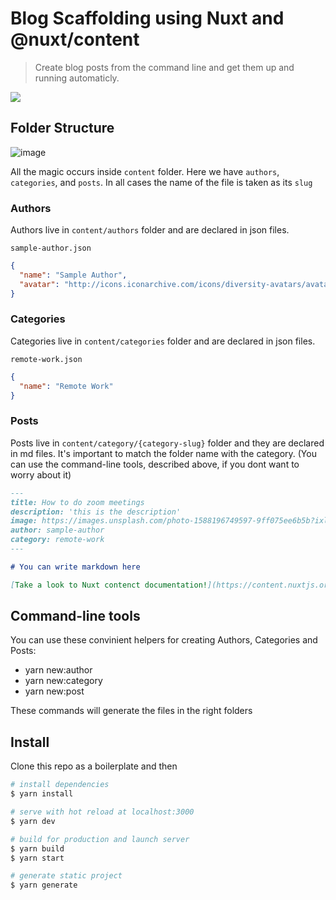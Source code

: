 # Blog Scaffolding using Nuxt and @nuxt/content

> Create blog posts from the command line and get them up and running automaticly.

![](http://g.recordit.co/ZGFI0jZSoG.gif)


## Folder Structure
![image](https://user-images.githubusercontent.com/12644599/83972297-a6554180-a8df-11ea-863c-e2ca322892ca.png)

All the magic occurs inside `content` folder. Here we have `authors`, `categories`, and `posts`. In all cases the name of the file is taken as its `slug`

### Authors
Authors live in `content/authors` folder and are declared in json files.

`sample-author.json`

```json
{
  "name": "Sample Author",
  "avatar": "http://icons.iconarchive.com/icons/diversity-avatars/avatars/256/batman-icon.png"
}
```

### Categories
Categories live in `content/categories` folder and are declared in json files.

`remote-work.json`
```json
{
  "name": "Remote Work"
}
```

### Posts
Posts live in `content/category/{category-slug}` folder and they are declared in md files. It's important to match the folder name with the category. (You can use the command-line tools, described above, if you dont want to worry about it)

```md
---
title: How to do zoom meetings
description: 'this is the description'
image: https://images.unsplash.com/photo-1588196749597-9ff075ee6b5b?ixlib=rb-1.2.1&amp;ixid=eyJhcHBfaWQiOjEyMDd9&amp;auto=format&amp;fit=crop&amp;w=1934&amp;q=80
author: sample-author
category: remote-work
---

# You can write markdown here

[Take a look to Nuxt contenct documentation!](https://content.nuxtjs.org/writing)

```

## Command-line tools

You can use these convinient helpers for creating Authors, Categories and Posts:

- yarn new:author
- yarn new:category
- yarn new:post

These commands will generate the files in the right folders

## Install

Clone this repo as a boilerplate and then

```bash
# install dependencies
$ yarn install

# serve with hot reload at localhost:3000
$ yarn dev

# build for production and launch server
$ yarn build
$ yarn start

# generate static project
$ yarn generate
```
